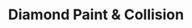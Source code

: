 ---
title: "Diamond Paint & Collision"
url: /jamaica/diamond-paint-and-collision/
shop: car repair
---